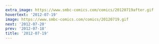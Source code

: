 ```yaml
---
extra_image: https://www.smbc-comics.com/comics/20120719after.gif
hovertext: '2012-07-19'
image: https://www.smbc-comics.com/comics/20120719.gif
next: '2012-07-20'
prev: '2012-07-18'
title: '2012-07-19'
---
```

